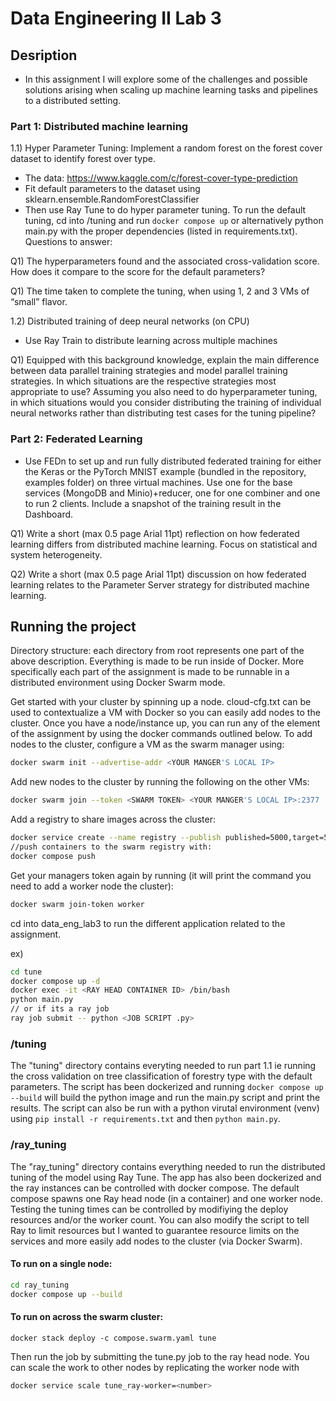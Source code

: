 # Data Engineering II Lab 3

## Desription
- In this assignment I will explore some of the challenges and possible solutions arising when
scaling up machine learning tasks and pipelines to a distributed setting.
### Part 1: Distributed machine learning
1.1) Hyper Parameter Tuning: Implement a random forest on the forest cover dataset to identify forest over type.
- The data: https://www.kaggle.com/c/forest-cover-type-prediction
- Fit default parameters to the dataset using sklearn.ensemble.RandomForestClassifier
- Then use Ray Tune to do hyper parameter tuning.
To run the default tuning, cd into /tuning and run `docker compose up` or alternatively python main.py with the proper dependencies (listed in requirements.txt). 
Questions to answer:

Q1) The hyperparameters found and the associated cross-validation score. How does it compare to the score for the default parameters?

Q1) The time taken to complete the tuning, when using 1, 2 and 3 VMs of “small” flavor.

1.2) Distributed training of deep neural networks (on CPU)
- Use Ray Train to distribute learning across multiple machines

Q1) Equipped with this background knowledge, explain the main difference between data parallel training strategies and model parallel training strategies. In which situations are the respective strategies most appropriate to use? Assuming you also need to do hyperparameter tuning, in which situations would you consider distributing the training of individual neural networks rather than distributing test cases for the tuning pipeline?

### Part 2: Federated Learning
- Use FEDn to set up and run fully distributed federated training for either the Keras or the PyTorch MNIST example (bundled in the repository, examples folder) on three virtual machines. Use one for the base services (MongoDB and Minio)+reducer, one for one combiner and one to run 2 clients. Include a snapshot of the training result in the Dashboard. 

Q1) Write a short (max 0.5 page Arial 11pt) reflection on how federated learning differs from distributed machine learning. Focus on statistical and system heterogeneity.

Q2) Write a short (max 0.5 page Arial 11pt) discussion on how federated learning relates to the Parameter Server strategy for distributed machine learning.


## Running the project

Directory structure:
each directory from root represents one part of the above description. Everything is made to be run inside of Docker. More specifically each part of the assignment is made to be runnable in a distributed environment using Docker Swarm mode.

Get started with your cluster by spinning up a node. cloud-cfg.txt can be used to contextualize a VM with Docker so you can easily add nodes to the cluster. Once you have a node/instance up, you can run any of the element of the assignment by using the docker commands outlined below. To add nodes to the cluster, configure a VM as the swarm manager using:

```bash
docker swarm init --advertise-addr <YOUR MANGER'S LOCAL IP>
```

Add new nodes to the cluster by running the following on the other VMs:
```bash
docker swarm join --token <SWARM TOKEN> <YOUR MANGER'S LOCAL IP>:2377
```

Add a registry to share images across the cluster:
```bash
docker service create --name registry --publish published=5000,target=5000 registry:2
//push containers to the swarm registry with:
docker compose push
```

Get your managers token again by running (it will print the command you need to add a worker node the cluster):
```bash
docker swarm join-token worker
```

cd into data_eng_lab3 to run the different application related to the assignment.

ex)
```bash
cd tune
docker compose up -d
docker exec -it <RAY HEAD CONTAINER ID> /bin/bash
python main.py
// or if its a ray job
ray job submit -- python <JOB SCRIPT .py>
```

### /tuning 
The "tuning" directory contains everyting needed to run part 1.1 ie running the cross validation on tree classification of forestry type with the default parameters. The script has been dockerized and running `docker compose up --build` will build the python image and run the main.py script and print the results. The script can also be run with a python virutal environment (venv) using `pip install -r requirements.txt` and then `python main.py`.


### /ray_tuning
The "ray_tuning" directory contains everything needed to run the distributed tuning of the model using Ray Tune. The app has also been dockerized and the ray instances can be controlled with docker compose. The default compose spawns one Ray head node (in a container) and one worker node. Testing the tuning times can be controlled by modifiying the deploy resources and/or the worker count. You can also modify the script to tell Ray to limit resources but I wanted to guarantee resource limits on the services and more easily add nodes to the cluster (via Docker Swarm).

#### To run on a single node:
```bash
cd ray_tuning
docker compose up --build
```

#### To run on across the swarm cluster:
```
docker stack deploy -c compose.swarm.yaml tune
```
Then run the job by submitting the tune.py job to the ray head node. You can scale the work to other nodes by replicating the worker node with
```bash
docker service scale tune_ray-worker=<number>
```










